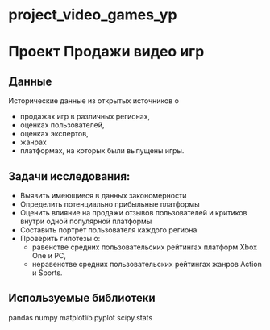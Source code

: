 # project_video_games_yp
# Проект Продажи видео игр
## Данные
Исторические данные из открытых источников о
- продажах игр в различных регионах,
- оценках пользователей,
- оценках экспертов,
- жанрах
- платформах, на которых были выпущены игры.
## Задачи исследования:
- Выявить имеющиеся в данных закономерности
- Определить потенциально прибыльные платформы
- Оценить влияние на продажи отзывов пользователей и критиков внутри одной популярной платформы
- Составить портрет пользователя каждого региона
- Проверить гипотезы о:
    - равенстве средних пользовательских рейтингах платформ Xbox One и PC,
    - неравенстве средних пользовательских рейтингах жанров Action и Sports.
## Используемые библиотеки
pandas
numpy
matplotlib.pyplot
scipy.stats
